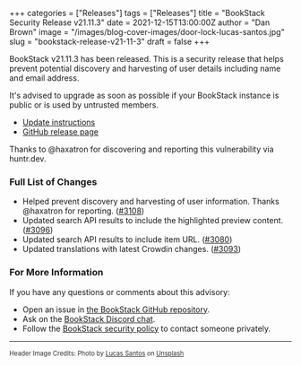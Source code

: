 +++
categories = ["Releases"]
tags = ["Releases"]
title = "BookStack Security Release v21.11.3"
date = 2021-12-15T13:00:00Z
author = "Dan Brown"
image = "/images/blog-cover-images/door-lock-lucas-santos.jpg"
slug = "bookstack-release-v21-11-3"
draft = false
+++

BookStack v21.11.3 has been released.
This is a security release that helps prevent potential discovery and harvesting of user
details including name and email address.

It's advised to upgrade as soon as possible if your BookStack instance is public or
is used by untrusted members.

* [Update instructions](https://www.bookstackapp.com/docs/admin/updates)
* [GitHub release page](https://github.com/BookStackApp/BookStack/releases/tag/v21.11.3)

Thanks to @haxatron for discovering and reporting this vulnerability via huntr.dev.

### Full List of Changes

* Helped prevent discovery and harvesting of user information. Thanks @haxatron for reporting. ([#3108](https://github.com/BookStackApp/BookStack/issues/3108))
* Updated search API results to include the highlighted preview content. ([#3096](https://github.com/BookStackApp/BookStack/issues/3096))
* Updated search API results to include item URL. ([#3080](https://github.com/BookStackApp/BookStack/issues/3080))
* Updated translations with latest Crowdin changes. ([#3093](https://github.com/BookStackApp/BookStack/pull/3093))


### For More Information

If you have any questions or comments about this advisory:
* Open an issue in [the BookStack GitHub repository](BookStackApp/BookStack/issues).
* Ask on the [BookStack Discord chat](https://discord.gg/ztkBqR2).
* Follow the [BookStack security policy](https://github.com/BookStackApp/BookStack/blob/master/.github/SECURITY.md) to contact someone privately.

----

<span style="font-size: 0.8em;opacity:0.9;">Header Image Credits: <span>Photo by <a href="https://unsplash.com/@_staticvoid?utm_source=unsplash&amp;utm_medium=referral&amp;utm_content=creditCopyText">Lucas Santos</a> on <a href="https://unsplash.com/?utm_source=unsplash&amp;utm_medium=referral&amp;utm_content=creditCopyText">Unsplash</a></span></span>